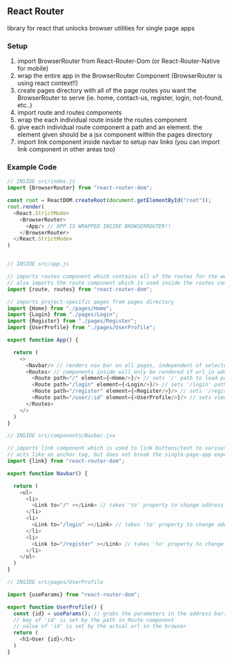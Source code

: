 ## React Router

library for react that unlocks browser utilities for single page apps

### Setup
1. import BrowserRouter from React-Router-Dom (or React-Router-Native for mobile)
2. wrap the entire app in the BrowserRouter Component (BrowserRouter is using react context!!)
3. create pages directory with all of the page routes you want the BrowserRouter to serve (ie. home, contact-us, register, login, not-found, etc..)
4. import route and routes components
5. wrap the each individual route inside the routes component
6. give each individual route component a path and an element. the element given should be a jsx component within the pages directory
7. import link component inside navbar to setup nav links (you can import link component in other areas too)

### Example Code
```js
// INSIDE src/index.js
import {BrowserRouter} from "react-router-dom";

const root = ReactDOM.createRoot(document.getElementById("root"));
root.render(
  <React.StrictMode>
    <BrowserRouter>
      <App/> // APP IS WRAPPED INSIDE BROWSERROUTER!!
    </BrowserRouter>
  </React.StrictMode>
)


// INSIDE src/app.js

// imports routes component which contains all of the routes for the website
// also imports the route component which is used inside the routes component to define individual routes
import {route, routes} from "react-router-dom";

// imports project-specific pages from pages directory
import {Home} from "./pages/Home";
import {Login} from "./pages/Login";
import {Register} from "./pages/Register";
import {UserProfile} from "./pages/UserProfile";

export function App() {

  return (
    <>
      <Navbar/> // renders nav bar on all pages, independent of selected route
      <Routes> // components inside will only be rendered if url in address bar matches path!!
        <Route path="/" element={<Home/>}/> // sets '/' path to load pages/Home.jsx
        <Route path="/login" element={<Login/>}/> // sets '/login' path to load pages/Login.jsx
        <Route path="/register" element={<Register/>}/> // sets '/register' path to load pages/register.jsx
        <Route path="/user/:id" element={<UserProfile/>}/> // sets view to user profile determined by id
      </Routes>
    </>
  )
}

// INSIDE src/components/Navbar.jsx

// imports link component which is used to link buttons/text to various "pages" without reloading the browser page
// acts like an anchor tag, but does not break the single-page-app experience
import {link} from "react-router-dom";

export function Navbar() {

  return (
    <ul>
      <li>
        <Link to="/" ></Link> // takes 'to' property to change address bar when clicked
      </li>
      <li>
        <Link to="/login" ></Link> // takes 'to' property to change address bar when clicked
      </li>
      <li>
        <Link to="/register" ></Link> // takes 'to' property to change address bar when clicked
      </li>
    </ul>
  )
}

// INSIDE src/pages/UserProfile

import {useParams} from "react-router-dom";

export function UserProfile() {
  const {id} = useParams(); // grabs the parameters in the address bar, such as userId. Can be anything. can be multiple parameters, depending on what is defined in the route path
  // key of 'id' is set by the path in Route component
  // value of 'id' is set by the actual url in the browser
  return (
    <h1>User {id}</h1>
  )
}

```